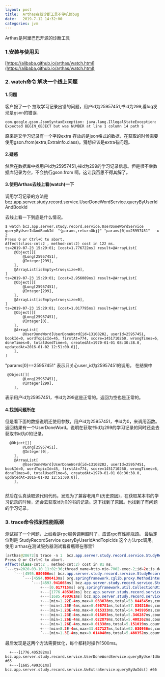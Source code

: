 ```yaml
---
layout: post
title:  Arthas在线诊断工具不停机修bug
date:   2019-7-12 14:32:00
categories: jvm
---
```

Arthas是阿里巴巴开源的诊断工具


### 1.安装与使用见
[https://alibaba.github.io/arthas/watch.html](https://alibaba.github.io/arthas/watch.html)

### 2. watch命令 解决一个线上问题
#### 1.问题
客户报了一个 拉取学习记录出错的问题，用户id为25957451,书id为299,看log发现是gson的错误.
```
com.google.gson.JsonSyntaxException: java.lang.IllegalStateException: Expected BEGIN_OBJECT but was NUMBER at line 1 column 14 path $
```
原来是又学习记录有一个字段extra 存放的是json格式的数据，在获取的时候需要使用gson.from(extra,ExtraInfo.class)。猜想应该是extra有问题。

#### 2.疑惑
然后在数据库中找用户id为25957451,书id为299的学习记录信息。但是很不幸数据库记录为空，不会执行gson.from 啊。这让我百思不得其解了。
#### 3.使用Arthas去线上看(watch)一下
调用学习记录的方法是 bcz.app.server.study.record.service.UserDoneWordService.queryByUserIdAndBookId

去线上看一下到底是什么情况。
```
$ watch bcz.app.server.study.record.service.UserDoneWordService  queryByUserIdAndBookId  "{params,returnObj}" "params[0]==25957451"  -x 2
Press Q or Ctrl+C to abort.
Affect(class-cnt:2 , method-cnt:2) cost in 122 ms.
ts=2019-07-23 15:29:01; [cost=1.776722ms] result=@ArrayList[
    @Object[][
        @Long[25957451],
        @Integer[299],
    ],
    @ArrayList[isEmpty=true;size=0],
]
ts=2019-07-23 15:29:01; [cost=2.956089ms] result=@ArrayList[
    @Object[][
        @Long[25957451],
        @Integer[299],
    ],
    @ArrayList[isEmpty=true;size=0],
]
ts=2019-07-23 15:29:01; [cost=1.017795ms] result=@ArrayList[
    @Object[][
        @Long[25957451],
        @Integer[0],
    ],
    @ArrayList[
        @UserDoneWord[UserDoneWord{id=13108202, userId=25957451, bookId=0, wordTopicId=45, firstAt=774, score=1451710260, wrongTimes=6, doneTimes=0, totalUsedTime=6, createdAt=1970-01-01 08:30:38.0, updatedAt=2016-01-02 12:51:00.0}],
    ],
]
```

"params[0]==25957451" 表示只关心user_id为25957451的调用。
在结果中
```
 @Object[][
        @Long[25957451],
        @Integer[299],
    ],
 ```
表示用户id为25957451，书id为299这是正常的。返回为空也是正常的。

#### 4.找到问题所在
但是看下面的数据说明还使用参数，用户id为25957451，书id为0，来调用函数。返回结果有一个UserDoneWord。说明在获取书id为299的学习记录的同时还会去获取书id为0的记录。

```
  @Object[][
        @Long[25957451],
        @Integer[0],
    ],
    @ArrayList[
        @UserDoneWord[UserDoneWord{id=13108202, userId=25957451, bookId=0, wordTopicId=45, firstAt=774, score=1451710260, wrongTimes=6, doneTimes=0, totalUsedTime=6, createdAt=1970-01-01 08:30:38.0, updatedAt=2016-01-02 12:51:00.0}],
    ],
    
```

然后在认真读取源代码代码，发现为了兼容老用户(历史原因)，在获取某本书的学习记录的时候，还会去获取id为0的书的记录。这下找到了原因。也找到了有问题的学习记录。



### 3. trace命令找到性能瓶颈
测试报了一个问题，上线看是rpc服务调用超时了，应该rpc有性能瓶颈。
最后定位到是  StudyRecordService queryByUserIdAndTopicIds 这个方法rpc调用。
使用 arthas在测试服务器测试看看瓶颈在哪里?
```java
[arthas@28672]$ trace -n 1  bcz.app.server.study.record.service.StudyRecordService queryByUserIdAndTopicIds  
Press Q or Ctrl+C to abort.
Affect(class-cnt:2 , method-cnt:2) cost in 81 ms.
`---ts=2020-03-10 11:02:36;thread_name=http-nio-7002-exec-2;id=2e;is_daemon=true;priority=5;TCCL=org.springframework.boot.web.embedded.tomcat.TomcatEmbeddedWebappClassLoader@84a7c30
    `---[4595.080606ms] bcz.app.server.study.record.service.StudyRecordService$$EnhancerBySpringCGLIB$$8d9f16f8:queryByUserIdAndTopicIds()
        `---[4594.890413ms] org.springframework.cglib.proxy.MethodInterceptor:intercept() #0
            `---[4593.941665ms] bcz.app.server.study.record.service.StudyRecordService:queryByUserIdAndTopicIds()
                +---[0.017715ms] org.springframework.util.CollectionUtils:isEmpty() #64
                +---[1776.405382ms] bcz.app.server.study.record.service.UserDoneWordService:queryByUserIdAndTopicIds() #65
                +---[1685.499361ms] bcz.app.server.study.record.service.UwExtraService:queryByUwIds() #66
                +---[min=1.22E-4ms,max=0.033878ms,total=53.844545ms,count=213354] bcz.app.server.study.record.service.bo.StudyRecord:<init>() #72
                +---[min=1.25E-4ms,max=0.498781ms,total=57.830216ms,count=213354] bcz.app.server.study.record.service.bo.StudyRecord:setUserDoneWord() #73
                +---[min=1.23E-4ms,max=0.015333ms,total=54.945995ms,count=213354] bcz.app.server.study.record.dao.domain.UserDoneWord:getId() #74
                +---[min=1.23E-4ms,max=0.015893ms,total=5.346287ms,count=18226] bcz.app.server.study.record.dao.domain.UwExtra:getExtra() #75
                +---[min=1.26E-4ms,max=0.022879ms,total=5.408262ms,count=18226] org.springframework.util.StringUtils:isEmpty() #75
                +---[min=1.26E-4ms,max=0.01338ms,total=5.151019ms,count=18226] bcz.app.server.study.record.dao.domain.UwExtra:getExtra() #76
                +---[min=8.2E-4ms,max=33.627127ms,total=62.030956ms,count=18226] com.google.gson.Gson:fromJson() #76
                `---[min=1.3E-4ms,max=0.014048ms,total=5.488352ms,count=18226] bcz.app.server.study.record.service.bo.StudyRecord:setExtraScore() #77

```

最后发现是这两个方法需要优化，每个都耗时操作1500ms。
```
  +---[1776.405382ms] bcz.app.server.study.record.service.UserDoneWordService:queryByUserIdAndTopicIds() #65
  +---[1685.499361ms] bcz.app.server.study.record.service.UwExtraService:queryByUwIds() #66

```
